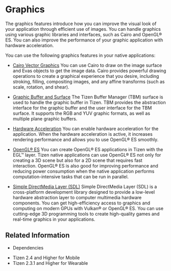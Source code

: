 # Graphics


The graphics features introduce how you can improve the visual look of your application through efficient use of images. You can handle graphics using various graphic libraries and interfaces, such as Cairo and OpenGL® ES. You can also improve the performance of your graphic application with hardware acceleration.

You can use the following graphics features in your native applications:

- [Cairo Vector Graphics](cairo.md)
You can use Cairo to draw on the image surface and Evas objects to get the image data. Cairo provides powerful drawing operations to create a graphical experience that you desire, including stroking, filling, compositing images, and any affine transforms (such as scale, rotation, and shear).

- [Graphic Buffer and Surface](graphic-buffer.md)
The Tizen Buffer Manager (TBM) surface is used to handle the graphic buffer in Tizen. TBM provides the abstraction interface for the graphic buffer and the user interface for the TBM surface. It supports the RGB and YUV graphic formats, as well as multiple plane graphic buffers.

- [Hardware Acceleration](hw-acceleration.md)
You can enable hardware acceleration for the application. When the hardware acceleration is active, it increases rendering performance and allows you to use OpenGL® ES smoothly.

- [OpenGL® ES](opengl.md)
You can create OpenGL® ES applications in Tizen with the EGL™ layer. Tizen native applications can use OpenGL® ES not only for creating a 3D scene but also for a 2D scene that requires fast interaction. OpenGL® ES is also good for improving performance and reducing power consumption when the native application performs computation-intensive tasks that can be run in parallel.

- [Simple DirectMedia Layer (SDL)](sdl.md)
Simple DirectMedia Layer (SDL) is a cross-platform development library designed to provide a low-level hardware abstraction layer to computer multimedia hardware components. You can get high-efficiency access to graphics and computing on modern GPUs with Vulkan® or OpenGL® ES. You can use cutting-edge 3D programming tools to create high-quality games and real-time graphics in your applications.

## Related Information
* Dependencies
 - Tizen 2.4 and Higher for Mobile
 - Tizen 2.3.1 and Higher for Wearable
